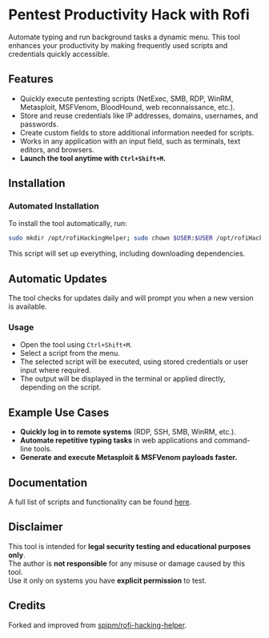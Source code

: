 # Pentest Productivity Hack with Rofi

Automate typing and run background tasks a dynamic menu. 
This tool enhances your productivity by making frequently used scripts and credentials quickly accessible.

## Features

- Quickly execute pentesting scripts (NetExec, SMB, RDP, WinRM, Metasploit, MSFVenom, BloodHound, web reconnaissance, etc.).
- Store and reuse credentials like IP addresses, domains, usernames, and passwords.
- Create custom fields to store additional information needed for scripts.
- Works in any application with an input field, such as terminals, text editors, and browsers.
- **Launch the tool anytime with `Ctrl+Shift+M`.**

## Installation

### Automated Installation

To install the tool automatically, run:

```bash
sudo mkdir /opt/rofiHackingHelper; sudo chown $USER:$USER /opt/rofiHackingHelper -R && cd /opt/rofiHackingHelper && bash <(curl -s -H 'Cache-Control: no-cache' https://raw.githubusercontent.com/dvdknaap/rofi-hacking-helper/main/install.sh) "$(pwd)"
```

This script will set up everything, including downloading dependencies.

## Automatic Updates

The tool checks for updates daily and will prompt you when a new version is available.

### Usage
- Open the tool using `Ctrl+Shift+M`.
- Select a script from the menu.
- The selected script will be executed, using stored credentials or user input where required.
- The output will be displayed in the terminal or applied directly, depending on the script.

## Example Use Cases

- **Quickly log in to remote systems** (RDP, SSH, SMB, WinRM, etc.).
- **Automate repetitive typing tasks** in web applications and command-line tools.
- **Generate and execute Metasploit & MSFVenom payloads faster.**

## Documentation

A full list of scripts and functionality can be found [here](https://dvdknaap.github.io/rofi-hacking-helper/).

## Disclaimer

This tool is intended for **legal security testing and educational purposes only**.  
The author is **not responsible** for any misuse or damage caused by this tool.  
Use it only on systems you have **explicit permission** to test.

## Credits

Forked and improved from [spipm/rofi-hacking-helper](https://github.com/spipm/rofi-hacking-helper).
